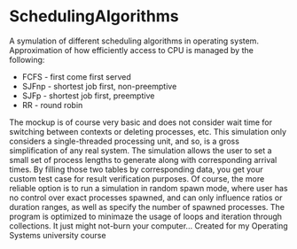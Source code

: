# SchedulingAlgorithms
A symulation of different scheduling algorithms in operating system. Approximation of how efficiently access to CPU is managed by the following:
- FCFS - first come first served
- SJFnp - shortest job first, non-preemptive
- SJFp - shortest job first, preemptive
- RR - round robin

The mockup is of course very basic and does not consider wait time for switching between contexts or deleting processes, etc. This simulation only considers a single-threaded processing unit, and so, is a gross simplification of any real system.
The simulation allows the user to set a small set of process lengths to generate along with corresponding arrival times. By filling those two tables by corresponding data, you get your custom test case for result verification purposes.
Of course, the more reliable option is to run a simulation in random spawn mode, where user has no control over exact processes spawned, and can only influence ratios or duration ranges, as well as specify the number of spawned processes.
The program is optimized to minimaze the usage of loops and iteration through collections. It just might not-burn your computer...
Created for my Operating Systems university course

